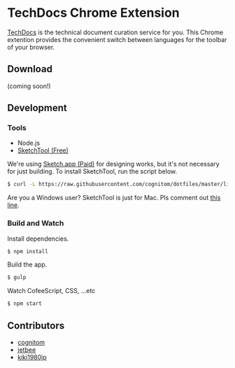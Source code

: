 # TechDocs Chrome Extension

[TechDocs](https://github.com/TechDocs/TechDocs) is the technical document curation service for you. This Chrome extention provides the convenient switch between languages for the toolbar of your browser.

## Download

(coming soon!)


## Development

### Tools

- Node.js
- [SketchTool (Free)](http://bohemiancoding.com/sketch/tool/)

We're using [Sketch.app (Paid)](http://bohemiancoding.com/sketch/) for designing works, but it's not necessary for just building. To install SketchTool, run the script below.

```bash
$ curl -L https://raw.githubusercontent.com/cognitom/dotfiles/master/lib/sketchtool.sh | sudo sh
```

Are you a Windows user? SketchTool is just for Mac. Pls comment out [this line](https://github.com/TechDocs/TechDocs-Chrome-Extension/blob/master/gulpfile.coffee#L34).

### Build and Watch

Install dependencies.

```bash
$ npm install
```

Build the app.

```bash
$ gulp
```

Watch CofeeScript, CSS, ...etc

```bash
$ npm start
```

## Contributors

- [cognitom](https://github.com/cognitom/)
- [jetbee](https://github.com/jetbee)
- [kiki1980jp](https://github.com/kiki1980jp)
